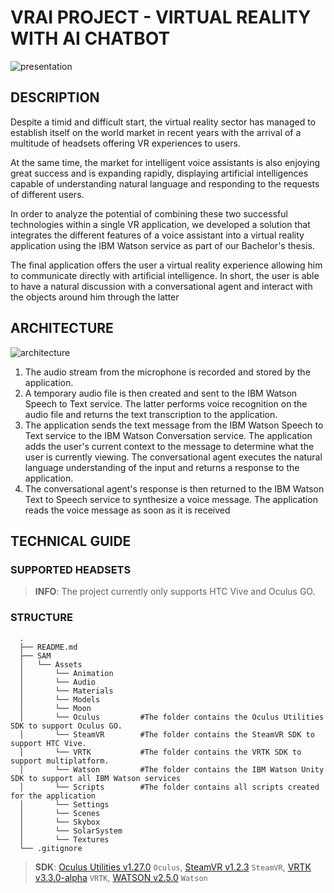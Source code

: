# VRAI PROJECT - VIRTUAL REALITY WITH AI CHATBOT
![presentation](https://user-images.githubusercontent.com/19705441/43368825-717ed75c-9363-11e8-9363-561281a45f04.png)

## DESCRIPTION
Despite a timid and difficult start, the virtual reality sector has managed to establish itself on the world market in recent years with the arrival of a multitude of headsets offering VR experiences to users.

At the same time, the market for intelligent voice assistants is also enjoying great success and is expanding rapidly, displaying artificial intelligences capable of understanding natural language and responding to the requests of different users.

In order to analyze the potential of combining these two successful technologies within a single VR application, we developed a solution that integrates the different features of a voice assistant into a virtual reality application using the IBM Watson service as part of our Bachelor's thesis.

The final application offers the user a virtual reality experience allowing him to communicate directly with artificial intelligence. In short, the user is able to have a natural discussion with a conversational agent and interact with the objects around him through the latter

## ARCHITECTURE
![architecture](https://user-images.githubusercontent.com/19705441/43368859-e0d603d2-9363-11e8-96fe-377b4d6a0853.png)

1. The audio stream from the microphone is recorded and stored by the application. 
2. A temporary audio file is then created and sent to the IBM Watson Speech to Text service. The latter performs voice recognition on the audio file and returns the text transcription to the application. 
3. The application sends the text message from the IBM Watson Speech to Text service to the IBM Watson Conversation service. The application adds the user's current context to the message to determine what the user is currently viewing. The conversational agent executes the natural language understanding of the input and returns a response to the application.
4. The conversational agent's response is then returned to the IBM Watson Text to Speech service to synthesize a voice message. The application reads the voice message as soon as it is received

## TECHNICAL GUIDE

### SUPPORTED HEADSETS
> **INFO**: The project currently only supports HTC Vive and Oculus GO.
### STRUCTURE
```
  . 
  ├── README.md               
  ├── SAM 
  │   └── Assets 
  │       └── Animation 
  │       └── Audio 
  │       └── Materials 
  │       └── Models 
  │       └── Moon 
  │       └── Oculus         #The folder contains the Oculus Utilities SDK to support Oculus GO. 
  │       └── SteamVR        #The folder contains the SteamVR SDK to support HTC Vive.
  │       └── VRTK           #The folder contains the VRTK SDK to support multiplatform.
  │       └── Watson         #The folder contains the IBM Watson Unity SDK to support all IBM Watson services
  │       └── Scripts        #The folder contains all scripts created for the application
  │       └── Settings 
  │       └── Scenes 
  │       └── Skybox 
  │       └── SolarSystem 
  │       └── Textures 
  └── .gitignore
```
> **SDK**: [Oculus Utilities v1.27.0](https://developer.oculus.com/downloads/package/oculus-utilities-for-unity-5/) `Oculus`, [SteamVR v1.2.3](https://assetstore.unity.com/packages/templates/systems/steamvr-plugin-32647) `SteamVR`, [VRTK v3.3.0-alpha](https://github.com/thestonefox/VRTK) `VRTK`, [WATSON v2.5.0](https://github.com/watson-developer-cloud/unity-sdk) `Watson`

